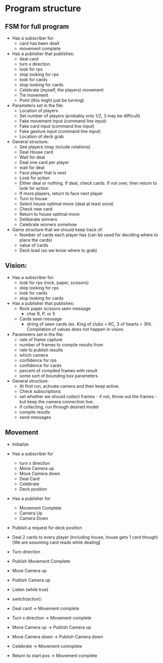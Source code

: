 # Program structure

## FSM for full program
- Has a subscriber for:
  - card has been dealt
  - movement complete
- Has a publisher that publishes:
  - deal card
  - turn x direction
  - look for rps
  - stop looking for rps
  - look for cards
  - stop looking for cards
  - Celebrate (myself, the players) movement
  - Tie movement
  - Point (this might just be turning)
- Parameters set in the file:
  - Location of players
  - Set number of players (probably only 1/2, 3 may be difficult)
  - Fake movement input (command line input)
  - Fake card input (command line input)
  - Fake gesture input (command line input)
  - Location of deck grab
- General structure:
  - See players (may include rotations)
  - Deal House card
  - Wait for deal
  - Deal one card per player
  - wait for deal
  - Face player that is next
  - Look for action
  - Either deal or nothing. If deal, check cards. If not over, then return to look for action
  - If more players, return to face next player
  - Turn to house
  - Select house optimal move (deal at least once)
  - Check new card
  - Return to house optimal move
  - Deliberate winners
  - Celebrate winners somehow
- Game structure that we should keep track of:
  - Number of cards each player has (can be used for deciding where to place the cards)
  - value of cards
  - Deck load (so we know where to grab)


## Vision:
- Has a subscriber for:
  - look for rps (rock, paper, scissors)
  - stop looking for rps
  - look for cards
  - stop looking for cards
- Has a publisher that publishes:
  - Rock paper scissors seen message
    - char R, P, or S
  - Cards seen message
    - string of seen cards (ex. King of clubs = KC, 3 of hearts = 3H). Compilation of values does not happen in vision.
- Parameters set in the file:
  - rate of frame capture
  - number of frames to compile results from
  - rate to publish results
  - which camera
  - confidence for rps
  - confidence for cards
  - percent of compiled frames with result
  - some sort of bounding box parameters
- General structure:
  - At first run, activate camera and then keep active.
  - Check subscriptions
  - set whether we should collect frames - if not, throw out the frames - but keep the camera connection live.
  - if collecting, run through desired model
  - compile results
  - send messages


## Movement
- Initialize
- Has a subscriber for
  - turn x direction
  - Move Camera up
  - Move Camera down
  - Deal Card
  - Celebrate
  - Deck position
  
- Has a publisher for
  - Movement Complete
  - Camera Up
  - Camera Down
    
- Publish a request for deck position
- Deal 2 cards to every player (including house, house gets 1 card though) [We are assuming card reads while dealing]
- Turn direction
- Publish Movement Complete
- Move Camera up
- Publish Camera up
- Listen (while true)
- switch(action):
-   Deal card -> Movement complete
-   Turn x direction -> Movement complete
-   Move Camera up -> Publish Camera up
-   Move Camera down -> Publish Camera down
-   Celebrate -> Movement comnplete
-   Return to start pos -> Movement complete

